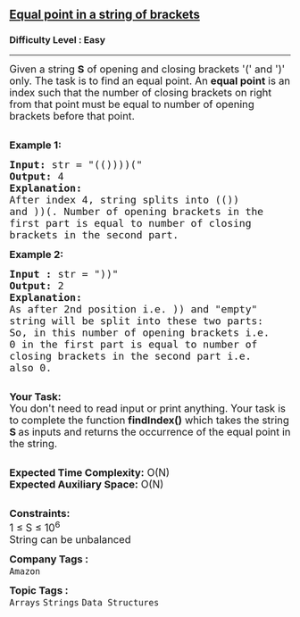 <h2><a href="https://www.geeksforgeeks.org/problems/find-equal-point-in-string-of-brackets2542/1?page=1&sortBy=accuracy">Equal point in a string of brackets</a></h2><h3>Difficulty Level : Easy</h3><hr><div class="problems_problem_content__Xm_eO"><p><span style="font-size:18px">Given a string <strong>S</strong> of opening and closing brackets '(' and ')' only. The task is to find an equal point. An&nbsp;<strong>equal point</strong>&nbsp;is an index such that the number of closing brackets on right from that point must be equal to number of opening brackets before that point.</span></p>

<p><br>
<span style="font-size:18px"><strong>Example 1:</strong></span></p>

<pre><span style="font-size:18px"><strong>Input: </strong>str = "(())))("
<strong>Output: </strong>4
<strong>Explanation:</strong>
After index 4, string splits into (())
and ))(. Number of opening brackets in the
first part is equal to number of closing
brackets in the second part.</span>
</pre>

<div><span style="font-size:18px"><strong>Example 2:</strong></span></div>

<pre><span style="font-size:18px"><strong>Input :</strong> str = "))"
<strong>Output:</strong> 2
<strong>Explanation:</strong>
As after 2nd position i.e. )) and "empty"
string will be split into these two parts:
So, in this number of opening brackets i.e.
0 in the first part is equal to number of
closing brackets in the second part i.e.
also 0.</span></pre>

<p><br>
<span style="font-size:18px"><strong>Your Task:&nbsp;&nbsp;</strong><br>
You don't need to read input or print anything. Your task is to complete the function <strong>findIndex()</strong>&nbsp;which takes the string <strong>S</strong><strong> </strong>as inputs and returns the occurrence of the equal point in the string.</span></p>

<p><br>
<span style="font-size:18px"><strong>Expected Time Complexity:</strong> O(N)<br>
<strong>Expected Auxiliary Space:</strong> O(N)</span></p>

<p><br>
<span style="font-size:18px"><strong>Constraints:</strong><br>
1 ≤ S ≤ 10<sup>6</sup><br>
String can be unbalanced</span></p>
</div><p><span style=font-size:18px><strong>Company Tags : </strong><br><code>Amazon</code>&nbsp;<br><p><span style=font-size:18px><strong>Topic Tags : </strong><br><code>Arrays</code>&nbsp;<code>Strings</code>&nbsp;<code>Data Structures</code>&nbsp;